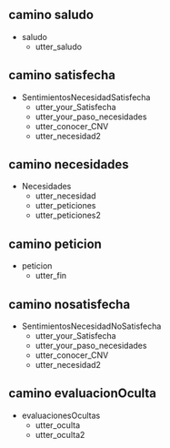 ## camino saludo
* saludo
  - utter_saludo

## camino satisfecha
* SentimientosNecesidadSatisfecha
  - utter_your_Satisfecha
  - utter_your_paso_necesidades
  - utter_conocer_CNV
  - utter_necesidad2

## camino necesidades
* Necesidades
  - utter_necesidad
  - utter_peticiones
  - utter_peticiones2

## camino peticion
* peticion
  - utter_fin

## camino nosatisfecha
* SentimientosNecesidadNoSatisfecha
  - utter_your_Satisfecha
  - utter_your_paso_necesidades
  - utter_conocer_CNV
  - utter_necesidad2

## camino evaluacionOculta
* evaluacionesOcultas
  - utter_oculta
  - utter_oculta2